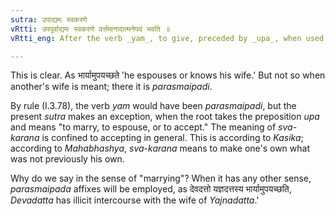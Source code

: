 ```yaml
---
sutra: उपाद्यमः स्वकरणे
vRtti: उपपूर्वाद्यमः स्वकरणे वर्त्तमानादात्मनेपदं भवति ॥
vRtti_eng: After the verb _yam_, to give, preceded by _upa_, when used in the sense of 'espousing,' the _Atmanepada_ is employed.

---
```

This is clear. As भार्यामुपयच्छते 'he espouses or knows his wife.' But not so when another's wife is meant; there it is _parasmaipadi_.

By rule (I.3.78), the verb _yam_ would have been _parasmaipadi_, but the present _sutra_ makes an exception, when the root takes the preposition _upa_ and means "to marry, to espouse, or to accept." The meaning of _sva_-_karana_ is confined to accepting in general. This is according to _Kasika_; according to _Mahabhashya_, _sva_-_karana_ means to make one's own what was not previously his own.

Why do we say in the sense of "marrying"? When it has any other sense, _parasmaipada_ affixes will be employed, as देवदत्तो यज्ञदत्तस्य भार्यामुपयच्छति, _Devadatta_ has illicit intercourse with the wife of _Yajnadatta_.'